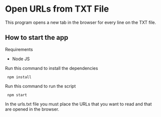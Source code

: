 <!-- Create by Jorge Casas on 20/06/2023. -->

# Open URLs from TXT File

This program opens a new tab in the browser for every line on the TXT file. 

## How to start the app

Requirements

- Node JS


Run this command to install the dependencies

```
 npm install
```

Run this command to run the script

```
 npm start
```

In the urls.txt file you must place the URLs that you want to read and that are opened in the browser.

